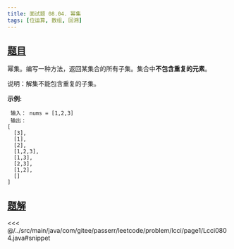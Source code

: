 ```yaml
---
title: 面试题 08.04. 幂集
tags: [位运算, 数组, 回溯]
---
```



## [题目](https://leetcode.cn/problems/power-set-lcci/)
幂集。编写一种方法，返回某集合的所有子集。集合中**不包含重复的元素**。

说明：解集不能包含重复的子集。

**示例:**

```
 输入： nums = [1,2,3]
 输出：
[
  [3],
  [1],
  [2],
  [1,2,3],
  [1,3],
  [2,3],
  [1,2],
  []
]
```



## [题解](https://github.com/PasseRR/JavaLeetCode/blob/master/src/main/java/com/gitee/passerr/leetcode/problem/lcci/page1/Lcci0804.java)

<<< @/../src/main/java/com/gitee/passerr/leetcode/problem/lcci/page1/Lcci0804.java#snippet

